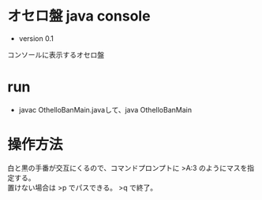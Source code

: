 # オセロ盤 java console
* version 0.1

コンソールに表示するオセロ盤

# run
* javac OthelloBanMain.javaして、java OthelloBanMain

# 操作方法
白と黒の手番が交互にくるので、コマンドプロンプトに >A:3 のようにマスを指定する。  
置けない場合は >p でパスできる。 >q で終了。

